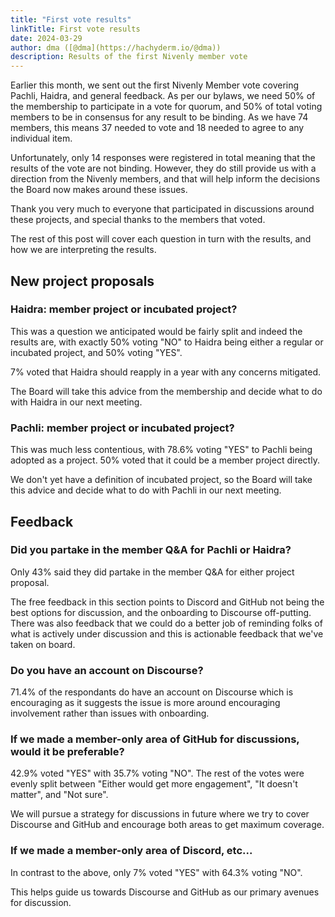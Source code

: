 ```yaml
---
title: "First vote results"
linkTitle: First vote results
date: 2024-03-29
author: dma ([@dma](https://hachyderm.io/@dma))
description: Results of the first Nivenly member vote
---
```


Earlier this month, we sent out the first Nivenly Member vote covering Pachli, 
Haidra, and general feedback.  As per our bylaws, we need 50% of the membership
to participate in a vote for quorum, and 50% of total voting members to be in
consensus for any result to be binding.  As we have 74 members, this means 37
needed to vote and 18 needed to agree to any individual item.

Unfortunately, only 14 responses were registered in total meaning that the 
results of the vote are not binding.  However, they do still provide us with a
direction from the Nivenly members, and that will help inform the decisions the
Board now makes around these issues.

Thank you very much to everyone that participated in discussions around these 
projects, and special thanks to the members that voted.

The rest of this post will cover each question in turn with the results, and 
how we are interpreting the results.

## New project proposals

### Haidra: member project or incubated project?

This was a question we anticipated would be fairly split and indeed the results
are, with exactly 50% voting "NO" to Haidra being either a regular or incubated
project, and 50% voting "YES".

7% voted that Haidra should reapply in a year with any concerns mitigated.

The Board will take this advice from the membership and decide what to do with
Haidra in our next meeting.

### Pachli: member project or incubated project?

This was much less contentious, with 78.6% voting "YES" to Pachli being adopted 
as a project.  50% voted that it could be a member project directly.

We don't yet have a definition of incubated project, so the Board will take 
this advice and decide what to do with Pachli in our next meeting.

## Feedback

### Did you partake in the member Q&A for Pachli or Haidra?

Only 43% said they did partake in the member Q&A for either project proposal.

The free feedback in this section points to Discord and GitHub not being the 
best options for discussion, and the onboarding to Discourse off-putting.  There
was also feedback that we could do a better job of reminding folks of what is 
actively under discussion and this is actionable feedback that we've taken on 
board.

### Do you have an account on Discourse?

71.4% of the respondants do have an account on Discourse which is encouraging 
as it suggests the issue is more around encouraging involvement rather than 
issues with onboarding.

### If we made a member-only area of GitHub for discussions, would it be preferable?

42.9% voted "YES" with 35.7% voting "NO".  The rest of the votes were evenly 
split between "Either would get more engagement", "It doesn't matter", and "Not 
sure".

We will pursue a strategy for discussions in future where we try to cover 
Discourse and GitHub and encourage both areas to get maximum coverage.

### If we made a member-only area of Discord, etc...

In contrast to the above, only 7% voted "YES" with 64.3% voting "NO".

This helps guide us towards Discourse and GitHub as our primary avenues for 
discussion.